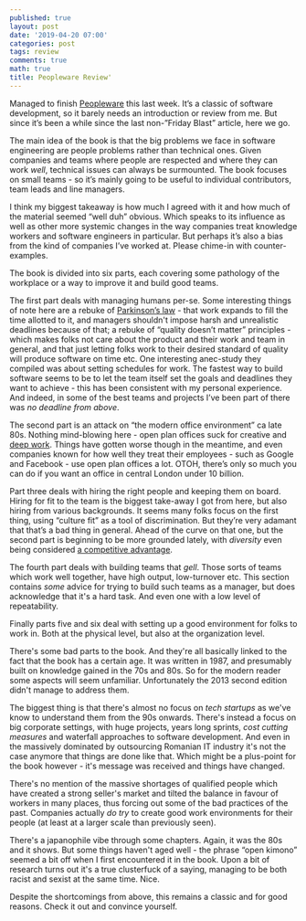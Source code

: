 ```yaml
---
published: true
layout: post
date: '2019-04-20 07:00'
categories: post
tags: review
comments: true
math: true
title: Peopleware Review'
---
```

Managed to finish [Peopleware](https://www.amazon.com/Peopleware-Productive-Projects-Tom-DeMarco/dp/0932633439) this last week. It’s a classic of software development, so it barely needs an introduction or review from me. But since it’s been a while since the last non-”Friday Blast” article, here we go.

The main idea of the book is that the big problems we face in software engineering are people problems rather than technical ones. Given companies and teams where people are respected and where they can work _well_, technical issues can always be surmounted. The book focuses on small teams - so it’s mainly going to be useful to individual contributors, team leads and line managers.

I think my biggest takeaway is how much I agreed with it and how much of the material seemed “well duh” obvious. Which speaks to its influence as well as other more systemic changes in the way companies treat knowledge workers and software engineers in particular. But perhaps it’s also a bias from the kind of companies I’ve worked at. Please chime-in with counter-examples.

The book is divided into six parts, each covering some pathology of the workplace or a way to improve it and build good teams.

The first part deals with managing humans per-se. Some interesting things of note here are a rebuke of [Parkinson’s law](https://en.wikipedia.org/wiki/Parkinson%27s_law) - that work expands to fill the time allotted to it, and managers shouldn't impose harsh and unrealistic deadlines because of that; a rebuke of “quality doesn’t matter” principles - which makes folks not care about the product and their work and team in general, and that just letting folks work to their desired standard of quality will produce software on time etc. One interesting anec-study they compiled was about setting schedules for work. The fastest way to build software seems to be to let the team itself set the goals and deadlines they want to achieve - this has been consistent with my personal experience. And indeed, in some of the best teams and projects I’ve been part of there was _no deadline from above_.

The second part is an attack on “the modern office environment” ca late 80s. Nothing mind-blowing here - open plan offices suck for creative and [deep work](https://horia141.com/deep-work-review.html). Things have gotten worse though in the meantime, and even companies known for how well they treat their employees - such as Google and Facebook - use open plan offices a lot. OTOH, there’s only so much you can do if you want an office in central London under 10 billion.

Part three deals with hiring the right people and keeping them on board. Hiring for fit to the team is the biggest take-away I got from here, but also hiring from various backgrounds. It seems many folks focus on the first thing, using “culture fit” as a tool of discrimination. But they’re very adamant that that’s a bad thing in general. Ahead of the curve on that one, but the second part is beginning to be more grounded lately, with _diversity_ even being considered [a competitive advantage](https://techcrunch.com/2016/09/16/the-competitive-advantage-of-diversity/).

The fourth part deals with building teams that _gell_. Those sorts of teams which work well together, have high output, low-turnover etc. This section contains _some_ advice for trying to build such teams as a manager, but does acknowledge that it's a hard task. And even one with a low level of repeatability.

Finally parts five and six deal with setting up a good environment for folks to work in. Both at the physical level, but also at the organization level.

There's some bad parts to the book. And they're all basically linked to the fact that the book has a certain age. It was written in 1987, and presumably built on knowledge gained in the 70s and 80s. So for the modern reader some aspects will seem unfamiliar. Unfortunately the 2013 second edition didn't manage to address them.

The biggest thing is that there's almost no focus on _tech startups_ as we've know to understand them from the 90s onwards. There's instead a focus on big corporate settings, with huge projects, years long sprints, _cost cutting measures_ and waterfall approaches to software development. And even in the massively dominated by outsourcing Romanian IT industry it's not the case anymore that things are done like that. Which might be a plus-point for the book however - it's message was received and things have changed.

There's no mention of the massive shortages of qualified people which have created a strong seller's market and tilted the balance in favour of workers in many places, thus forcing out some of the bad practices of the past. Companies actually _do try_ to create good work environments for their people (at least at a larger scale than previously seen).

There's a japanophile vibe through some chapters. Again, it was the 80s and it shows. But some things haven't aged well - the phrase “open kimono” seemed a bit off when I first encountered it in the book. Upon a bit of research turns out it's a true clusterfuck of a saying, managing to be both racist and sexist at the same time. Nice.

Despite the shortcomings from above, this remains a classic and for good reasons. Check it out and convince yourself.
